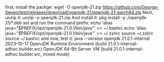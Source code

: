 first, install the packge:
wget -O openjdk-21.zip https://github.com/George-Seven/test/releases/download/openjdk-21/openjdk-21-aarch64.zip
Next, unzip it: 
unzip -o openjdk-21.zip
And install it: 
pkg install -y ./openjdk-21/*.deb
set and run the command prefix:
echo 'alias java="$PREFIX/opt/openjdk-21.0.1/bin/java"' >> ~/.bashrc
echo 'alias java="$PREFIX/opt/openjdk-21.0.1/bin/java"' >> ~/.zshrc
source ~/.zshrc
source ~/.bashrc
and now, test it:
java --version
openjdk 21.0.1-internal 2023-10-17
OpenJDK Runtime Environment (build 21.0.1-internal-adhoc.builder.src)
OpenJDK 64-Bit Server VM (build 21.0.1-internal-adhoc.builder.src, mixed mode)
